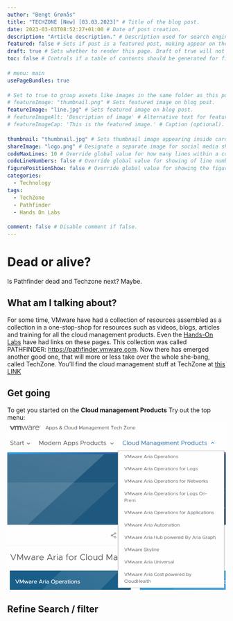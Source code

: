 ```yaml
---
author: "Bengt Grønås"
title: "TECHZONE [New] [03.03.2023]" # Title of the blog post.
date: 2023-03-03T08:52:27+01:00 # Date of post creation.
description: "Article description." # Description used for search engine.
featured: false # Sets if post is a featured post, making appear on the home page side bar.
draft: true # Sets whether to render this page. Draft of true will not be rendered.
toc: false # Controls if a table of contents should be generated for first-level links automatically.

# menu: main
usePageBundles: true 

# Set to true to group assets like images in the same folder as this post.
# featureImage: "thumbnail.png" # Sets featured image on blog post.
featureImage: "line.jpg" # Sets featured image on blog post.
# featureImageAlt: 'Description of image' # Alternative text for featured image.
# featureImageCap: 'This is the featured image.' # Caption (optional).

thumbnail: "thumbnail.jpg" # Sets thumbnail image appearing inside card on homepage.
shareImage: "logo.png" # Designate a separate image for social media sharing.
codeMaxLines: 10 # Override global value for how many lines within a code block before auto-collapsing.
codeLineNumbers: false # Override global value for showing of line numbers within code block.
figurePositionShow: false # Override global value for showing the figure label.
categories:
  - Technology
tags:
  - TechZone
  - Pathfinder
  - Hands On Labs

comment: false # Disable comment if false.
---
```


# Dead or alive?  

Is Pathfinder dead and Techzone next? Maybe. 

## What am I talking about?

For some time, VMware have had a collection of resources assembled as a collection in a one-stop-shop for resources such as videos, blogs, articles and training for all the cloud management products. Even the [Hands-On Labs](https://labs.hol.vmware.com/) have had links on these pages. This collection was called PATHFINDER:  https://pathfinder.vmware.com.  Now there has emerged another good one, that will more or less take over the whole she-bang, called TechZone. You’ll find the cloud management stuff at TechZone at [this LINK](https://apps-cloudmgmt.techzone.vmware.com/cloud-management)

## Get going

To get you started on the **Cloud management Products** Try out the top menu:
<img src="./images/index/image-20230303095213845.png" style="zoom:80%;" />

## Refine Search / filter


